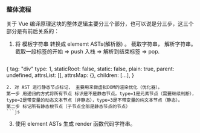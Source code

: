 ### 整体流程
关于 Vue 编译原理这块的整体逻辑主要分三个部分，也可以说是分三步，这三个部分是有前后关系的：
1. 将 模板字符串 转换成 elememt ASTs(解析器) 。
  截取字符串， 解析字符串。
  截取一段标签的开始 => push 入栈 => 解析到结束标签 => pop.  
   ```js
  {
    tag: "div"
    type: 1,
    staticRoot: false,
    static: false,
    plain: true,
    parent: undefined,
    attrsList: [],
    attrsMap: {},
    children: [...],
  }
   ```
2. 对 AST 进行静态节点标记， 主要用来做虚拟DOM的渲染优化（优化器）。
   第一步 用递归的方式将所有节点 标识是不是静态节点。type=1是元素节点（需要继续判断）， type=2是带变量的动态文本节点（非静态），type=3是不带变量的纯文本节点（静态）。
   第二步 标记所有静态根节点（子节点全部是静态节点的节点）
   ```js
   ```
3. 使用 element ASTs 生成 render 函数代码字符串。